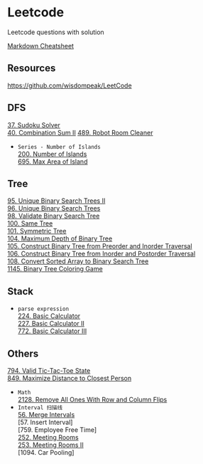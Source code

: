 # Leetcode
Leetcode questions with solution

[Markdown Cheatsheet](https://github.com/adam-p/markdown-here/wiki/Markdown-Cheatsheet)

## Resources
https://github.com/wisdompeak/LeetCode

## DFS
[37. Sudoku Solver](DFS/_37.java)  
[40. Combination Sum II](DFS/_40.java)
[489. Robot Room Cleaner](DFS/_489.java)

* ``Series - Number of Islands``  
[200. Number of Islands](DFS/_200.java)  
[695. Max Area of Island](DFS/_695.java)  

## Tree
[95. Unique Binary Search Trees II](Tree/_95.java)   
[96. Unique Binary Search Trees](Tree/_96.java)   
[98. Validate Binary Search Tree](Tree/_98.java)   
[100. Same Tree](Tree/_100.java)   
[101. Symmetric Tree](Tree/_101.java)   
[104. Maximum Depth of Binary Tree](Tree/_104.java)   
[105. Construct Binary Tree from Preorder and Inorder Traversal](Tree/_105.java)  
[106. Construct Binary Tree from Inorder and Postorder Traversal](Tree/_106.java)  
[108. Convert Sorted Array to Binary Search Tree](Tree/_108.java)  
[1145. Binary Tree Coloring Game](Tree/_1145.java)  

## Stack
* ``parse expression``  
[224. Basic Calculator](Stack/_224.java)  
[227. Basic Calculator II](Stack/_227.java)  
[772. Basic Calculator III](Stack/_772.java)  

## Others
[794. Valid Tic-Tac-Toe State](Others/_794.java)  
[849. Maximize Distance to Closest Person](Others/_849.java)  

* ``Math``  
[2128. Remove All Ones With Row and Column Flips](Others/_2128.java)  
* ``Interval 扫描线``  
[56. Merge Intervals](Others/_2128.java)  
[57. Insert Interval]  
[759. Employee Free Time]  
[252. Meeting Rooms](Others/_252.java)  
[253. Meeting Rooms II](Others/_253.java)  
[1094. Car Pooling]